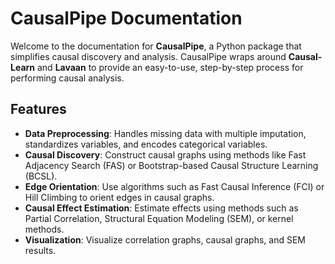 # CausalPipe Documentation

Welcome to the documentation for **CausalPipe**, a Python package that simplifies causal discovery and analysis. CausalPipe wraps around **Causal-Learn** and **Lavaan** to provide an easy-to-use, step-by-step process for performing causal analysis.

## Features
- **Data Preprocessing**: Handles missing data with multiple imputation, standardizes variables, and encodes categorical variables.
- **Causal Discovery**: Construct causal graphs using methods like Fast Adjacency Search (FAS) or Bootstrap-based Causal Structure Learning (BCSL).
- **Edge Orientation**: Use algorithms such as Fast Causal Inference (FCI) or Hill Climbing to orient edges in causal graphs.
- **Causal Effect Estimation**: Estimate effects using methods such as Partial Correlation, Structural Equation Modeling (SEM), or kernel methods.
- **Visualization**: Visualize correlation graphs, causal graphs, and SEM results.
